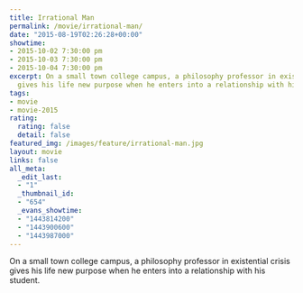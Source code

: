 ```yaml
---
title: Irrational Man
permalink: /movie/irrational-man/
date: "2015-08-19T02:26:28+00:00"
showtime:
- 2015-10-02 7:30:00 pm
- 2015-10-03 7:30:00 pm
- 2015-10-04 7:30:00 pm
excerpt: On a small town college campus, a philosophy professor in existential crisis
  gives his life new purpose when he enters into a relationship with his student.
tags:
- movie
- movie-2015
rating:
  rating: false
  detail: false
featured_img: /images/feature/irrational-man.jpg
layout: movie
links: false
all_meta:
  _edit_last:
  - "1"
  _thumbnail_id:
  - "654"
  _evans_showtime:
  - "1443814200"
  - "1443900600"
  - "1443987000"
---
```


On a small town college campus, a philosophy professor in existential crisis gives his life new purpose when he enters into a relationship with his student.